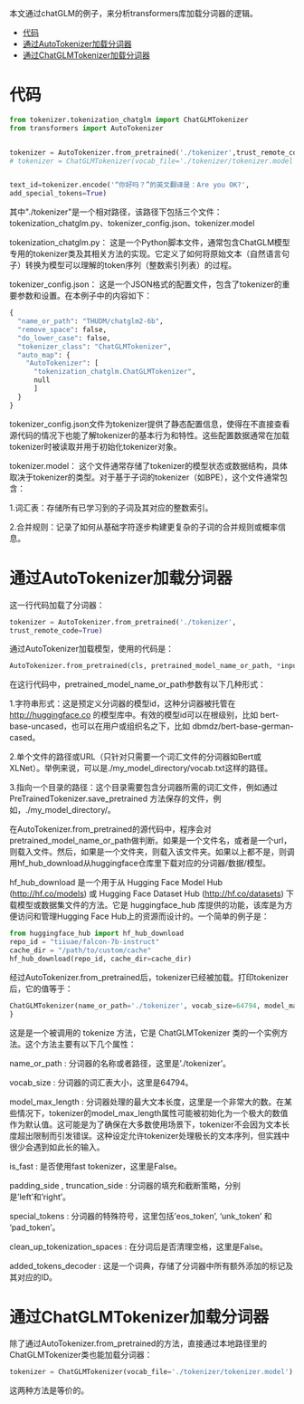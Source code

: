 本文通过chatGLM的例子，来分析transformers库加载分词器的逻辑。
- [代码](#代码)
- [通过AutoTokenizer加载分词器](#通过AutoTokenizer加载分词器)
- [通过ChatGLMTokenizer加载分词器](#通过ChatGLMTokenizer加载分词器)

# 代码
```python
from tokenizer.tokenization_chatglm import ChatGLMTokenizer
from transformers import AutoTokenizer


tokenizer = AutoTokenizer.from_pretrained('./tokenizer',trust_remote_code=True)
# tokenizer = ChatGLMTokenizer(vocab_file='./tokenizer/tokenizer.model')


text_id=tokenizer.encode('“你好吗？”的英文翻译是：Are you OK?',
add_special_tokens=True)
```
其中"./tokenizer"是一个相对路径，该路径下包括三个文件：tokenization_chatglm.py、tokenizer_config.json、tokenizer.model

tokenization_chatglm.py： 这是一个Python脚本文件，通常包含ChatGLM模型专用的tokenizer类及其相关方法的实现。它定义了如何将原始文本（自然语言句子）转换为模型可以理解的token序列（整数索引列表）的过程。

tokenizer_config.json： 这是一个JSON格式的配置文件，包含了tokenizer的重要参数和设置。在本例子中的内容如下：
```python
{
  "name_or_path": "THUDM/chatglm2-6b",
  "remove_space": false,
  "do_lower_case": false,
  "tokenizer_class": "ChatGLMTokenizer",
  "auto_map": {
    "AutoTokenizer": [
      "tokenization_chatglm.ChatGLMTokenizer",
      null
      ]
  }
}
```
tokenizer_config.json文件为tokenizer提供了静态配置信息，使得在不直接查看源代码的情况下也能了解tokenizer的基本行为和特性。这些配置数据通常在加载tokenizer时被读取并用于初始化tokenizer对象。

tokenizer.model： 这个文件通常存储了tokenizer的模型状态或数据结构，具体取决于tokenizer的类型。对于基于子词的tokenizer（如BPE），这个文件通常包含：

1.词汇表：存储所有已学习到的子词及其对应的整数索引。

2.合并规则：记录了如何从基础字符逐步构建更复杂的子词的合并规则或概率信息。

# 通过AutoTokenizer加载分词器
这一行代码加载了分词器：
```python
tokenizer = AutoTokenizer.from_pretrained('./tokenizer',
trust_remote_code=True)
```
通过AutoTokenizer加载模型，使用的代码是：
```python
AutoTokenizer.from_pretrained(cls, pretrained_model_name_or_path, *inputs, **kwargs)
```
在这行代码中，pretrained_model_name_or_path参数有以下几种形式：

1.字符串形式：这是预定义分词器的模型id，这种分词器被托管在 http://huggingface.co 的模型库中。有效的模型id可以在根级别，比如 bert-base-uncased，也可以在用户或组织名之下，比如 dbmdz/bert-base-german-cased。

2.单个文件的路径或URL（只针对只需要一个词汇文件的分词器如Bert或XLNet）。举例来说，可以是./my_model_directory/vocab.txt这样的路径。

3.指向一个目录的路径：这个目录需要包含分词器所需的词汇文件，例如通过 PreTrainedTokenizer.save_pretrained 方法保存的文件，例如，./my_model_directory/。

在AutoTokenizer.from_pretrained的源代码中，程序会对pretrained_model_name_or_path做判断。如果是一个文件名，或者是一个url，则载入文件。然后，如果是一个文件夹，则载入该文件夹。如果以上都不是，则调用hf_hub_download从huggingface仓库里下载对应的分词器/数据/模型。

hf_hub_download 是一个用于从 Hugging Face Model Hub (http://hf.co/models) 或 Hugging Face Dataset Hub (http://hf.co/datasets) 下载模型或数据集文件的方法。它是 huggingface_hub 库提供的功能，该库是为方便访问和管理Hugging Face Hub上的资源而设计的。一个简单的例子是：
```python
from huggingface_hub import hf_hub_download
repo_id = "tiiuae/falcon-7b-instruct"
cache_dir = "/path/to/custom/cache"
hf_hub_download(repo_id, cache_dir=cache_dir)
```
经过AutoTokenizer.from_pretrained后，tokenizer已经被加载。打印tokenizer后，它的值等于：
```python
ChatGLMTokenizer(name_or_path='./tokenizer', vocab_size=64794, model_max_length=1000000000000000019884624838656, is_fast=False, padding_side='left', truncation_side='right', special_tokens={'eos_token': '</s>', 'unk_token': '<unk>', 'pad_token': '<unk>'}, clean_up_tokenization_spaces=False), added_tokens_decoder={
}
```
这是是一个被调用的 tokenize 方法，它是 ChatGLMTokenizer 类的一个实例方法。这个方法主要有以下几个属性：

name_or_path : 分词器的名称或者路径，这里是’./tokenizer’。

vocab_size : 分词器的词汇表大小，这里是64794。

model_max_length : 分词器处理的最大文本长度，这里是一个非常大的数。在某些情况下，tokenizer的model_max_length属性可能被初始化为一个极大的数值作为默认值。这可能是为了确保在大多数使用场景下，tokenizer不会因为文本长度超出限制而引发错误。这种设定允许tokenizer处理极长的文本序列，但实践中很少会遇到如此长的输入。

is_fast : 是否使用fast tokenizer，这里是False。

padding_side , truncation_side : 分词器的填充和截断策略，分别是’left’和’right’。

special_tokens : 分词器的特殊符号，这里包括’eos_token’, ‘unk_token’ 和 ‘pad_token’。

clean_up_tokenization_spaces : 在分词后是否清理空格，这里是False。

added_tokens_decoder : 这是一个词典，存储了分词器中所有额外添加的标记及其对应的ID。

# 通过ChatGLMTokenizer加载分词器
除了通过AutoTokenizer.from_pretrained的方法，直接通过本地路径里的ChatGLMTokenizer类也能加载分词器：
```python
tokenizer = ChatGLMTokenizer(vocab_file='./tokenizer/tokenizer.model')
```
这两种方法是等价的。
